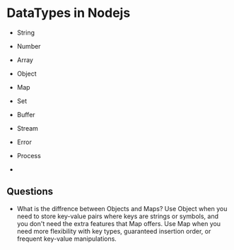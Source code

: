 # DataTypes in Nodejs

- String
- Number
- Array
- Object 
- Map
- Set



- Buffer
- Stream
- Error
- Process
- 



## Questions

- What is the diffrence between Objects and Maps?
Use Object when you need to store key-value pairs where keys are strings or symbols, and you don't need the extra features that Map offers.
Use Map when you need more flexibility with key types, guaranteed insertion order, or frequent key-value manipulations.